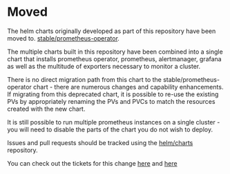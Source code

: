 # Moved
The helm charts originally developed as part of this repository have been moved to. [stable/prometheus-operator](https://github.com/helm/charts/tree/master/stable/prometheus-operator).

The multiple charts built in this repository have been combined into a single chart that installs prometheus operator, prometheus, alertmanager, grafana as well as the multitude of exporters necessary to monitor a cluster.

There is no direct migration path from this chart to the stable/prometheus-operator chart - there are numerous changes and capability enhancements. If migrating from this deprecated chart, it is possible to re-use the existing PVs by appropriately renaming the PVs and PVCs to match the resources created with the new chart.

It is still possible to run multiple prometheus instances on a single cluster - you will need to disable the parts of the chart you do not wish to deploy.

Issues and pull requests should be tracked using the [helm/charts](https://github.com/helm/charts) repository.

You can check out the tickets for this change [here](https://github.com/coreos/prometheus-operator/issues/592) and [here](https://github.com/helm/charts/pull/6765)